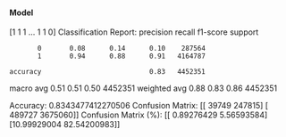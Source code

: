 #### Model
[1 1 1 ... 1 1 0]
Classification Report:
              precision    recall  f1-score   support

           0       0.08      0.14      0.10    287564
           1       0.94      0.88      0.91   4164787

    accuracy                           0.83   4452351
   macro avg       0.51      0.51      0.50   4452351
weighted avg       0.88      0.83      0.86   4452351

Accuracy: 0.8343477412270506
Confusion Matrix:
[[  39749  247815]
 [ 489727 3675060]]
Confusion Matrix (%):
[[ 0.89276429  5.56593584]
 [10.99929004 82.54200983]]
